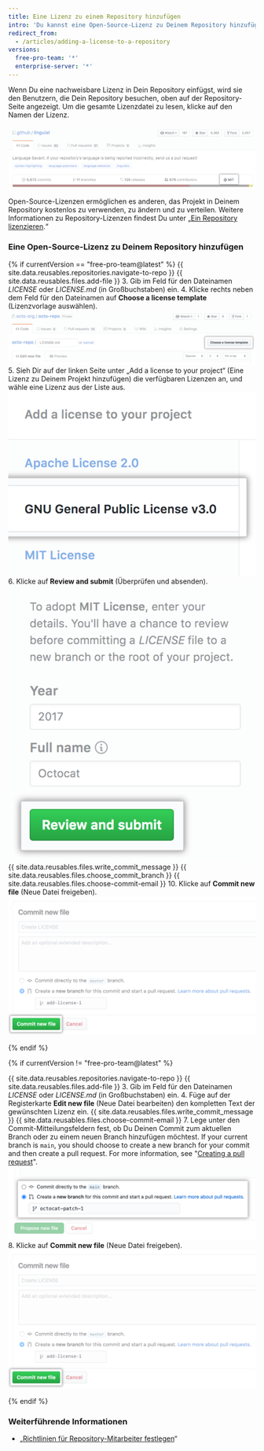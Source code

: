 ```yaml
---
title: Eine Lizenz zu einem Repository hinzufügen
intro: 'Du kannst eine Open-Source-Lizenz zu Deinem Repository hinzufügen, um anderen die Mitarbeit zu vereinfachen.'
redirect_from:
  - /articles/adding-a-license-to-a-repository
versions:
  free-pro-team: '*'
  enterprise-server: '*'
---
```


Wenn Du eine nachweisbare Lizenz in Dein Repository einfügst, wird sie den Benutzern, die Dein Repository besuchen, oben auf der Repository-Seite angezeigt. Um die gesamte Lizenzdatei zu lesen, klicke auf den Namen der Lizenz.

![Ein Repository-Header mit einer MIT-Lizenz](/assets/images/help/repository/repo-license-indicator.png)

Open-Source-Lizenzen ermöglichen es anderen, das Projekt in Deinem Repository kostenlos zu verwenden, zu ändern und zu verteilen. Weitere Informationen zu Repository-Lizenzen findest Du unter „[Ein Repository lizenzieren](/articles/licensing-a-repository).“

### Eine Open-Source-Lizenz zu Deinem Repository hinzufügen

<!--Dotcom version uses the license tool-->
{% if currentVersion == "free-pro-team@latest" %}
{{ site.data.reusables.repositories.navigate-to-repo }}
{{ site.data.reusables.files.add-file }}
3. Gib im Feld für den Dateinamen *LICENSE* oder *LICENSE.md* (in Großbuchstaben) ein.
4. Klicke rechts neben dem Feld für den Dateinamen auf **Choose a license template** (Lizenzvorlage auswählen). ![Schaltfläche „Choose a license template“ (Lizenzvorlage auswählen)](/assets/images/help/repository/license-tool.png)
5. Sieh Dir auf der linken Seite unter „Add a license to your project“ (Eine Lizenz zu Deinem Projekt hinzufügen) die verfügbaren Lizenzen an, und wähle eine Lizenz aus der Liste aus. ![Liste der verfügbaren Lizenzen](/assets/images/help/repository/license-tool-picker.png)
6. Klicke auf **Review and submit** (Überprüfen und absenden). ![Schaltfläche „Review and submit" (Überprüfen und Absenden)](/assets/images/help/repository/license-review-tool.png)
{{ site.data.reusables.files.write_commit_message }}
{{ site.data.reusables.files.choose_commit_branch }}
{{ site.data.reusables.files.choose-commit-email }}
10. Klicke auf **Commit new file** (Neue Datei freigeben). ![Lizenz für Branch freigeben](/assets/images/help/repository/license-submit-tool.png)

{% endif %}

<!--GHE version just adds a file named LICENSE or LICENSE.md-->
{% if currentVersion != "free-pro-team@latest" %}

{{ site.data.reusables.repositories.navigate-to-repo }}
{{ site.data.reusables.files.add-file }}
3. Gib im Feld für den Dateinamen *LICENSE* oder *LICENSE.md* (in Großbuchstaben) ein.
4. Füge auf der Registerkarte **Edit new file** (Neue Datei bearbeiten) den kompletten Text der gewünschten Lizenz ein.
{{ site.data.reusables.files.write_commit_message }}
{{ site.data.reusables.files.choose-commit-email }}
7. Lege unter den Commit-Mitteilungsfeldern fest, ob Du Deinen Commit zum aktuellen Branch oder zu einem neuen Branch hinzufügen möchtest. If your current branch is `main`, you should choose to create a new branch for your commit and then create a pull request. For more information, see "[Creating a pull request](/github/collaborating-with-issues-and-pull-requests/creating-a-pull-request)". ![Branch-Optionen für Commit](/assets/images/help/repository/choose-commit-branch.png)
8. Klicke auf **Commit new file** (Neue Datei freigeben). ![Lizenz für Branch freigeben](/assets/images/help/repository/license-submit-tool.png)

{% endif %}

### Weiterführende Informationen

- „[Richtlinien für Repository-Mitarbeiter festlegen](/articles/setting-guidelines-for-repository-contributors)“

